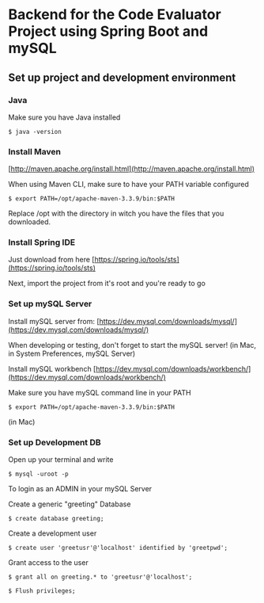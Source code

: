 # Backend for the Code Evaluator Project using Spring Boot and mySQL

## Set up project and development environment

### Java

Make sure you have Java installed

```
$ java -version
```

### Install Maven

[http://maven.apache.org/install.html](http://maven.apache.org/install.html)

When using Maven CLI, make sure to have your PATH variable configured

```
$ export PATH=/opt/apache-maven-3.3.9/bin:$PATH
```

Replace /opt with the directory in witch you have the files that you downloaded.

### Install Spring IDE

Just download from here 
[https://spring.io/tools/sts](https://spring.io/tools/sts)

Next, import the project from it's root and you're ready to go

### Set up mySQL Server

Install mySQL server from:
[https://dev.mysql.com/downloads/mysql/](https://dev.mysql.com/downloads/mysql/)

When developing or testing, don't forget to start the mySQL server!
(in Mac, in System Preferences, mySQL Server)

Install mySQL workbench
[https://dev.mysql.com/downloads/workbench/](https://dev.mysql.com/downloads/workbench/)

Make sure you have mySQL command line in your PATH
```
$ export PATH=/opt/apache-maven-3.3.9/bin:$PATH
```
(in Mac)

### Set up Development DB

Open up your terminal and write

```
$ mysql -uroot -p
```

To login as an ADMIN in your mySQL Server

Create a generic "greeting" Database

```
$ create database greeting;
```

Create a development user

```
$ create user 'greetusr'@'localhost' identified by 'greetpwd';
```

Grant access to the user

```
$ grant all on greeting.* to 'greetusr'@'localhost';
```
```
$ Flush privileges;
```
